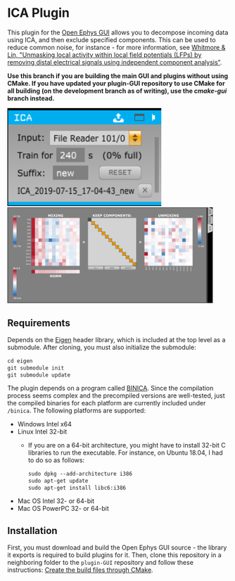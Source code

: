 # ICA Plugin

This plugin for the [Open Ephys GUI](http://www.open-ephys.org/gui) allows you to decompose incoming data using ICA, and then exclude specified components. This can be used to reduce common noise, for instance - for more information, see [Whitmore & Lin, "Unmasking local activity within local field potentials (LFPs) by removing distal electrical signals using independent component analysis"](https://linkinghub.elsevier.com/retrieve/pii/S1053811916001415).

**Use this branch if you are building the main GUI and plugins without using CMake. If you have updated your plugin-GUI repository to use CMake for all building (on the development branch as of writing), use the *cmake-gui* branch instead.**

<img src="ica_editor.png" width="350" /> <img src="ica_canvas.png" width="467"/>

## Requirements

Depends on the [Eigen](http://eigen.tuxfamily.org/index.php?title=Main_Page) header library, which is included at the top level as a submodule. After cloning, you must also initialize the submodule:

```
cd eigen
git submodule init
git submodule update
```

The plugin depends on a program called [BINICA](https://sccn.ucsd.edu/wiki/Binica). Since the compilation process seems complex and the precompiled versions are well-tested, just the compiled binaries for each platform are currently included under `/binica`. The following platforms are supported:

* Windows Intel x64
* Linux Intel 32-bit
  * If you are on a 64-bit architecture, you might have to install 32-bit C libraries to run the executable. For instance, on Ubuntu 18.04, I had to do so as follows:
  
    ```
    sudo dpkg --add-architecture i386
    sudo apt-get update
    sudo apt-get install libc6:i386
    ```
* Mac OS Intel 32- or 64-bit
* Mac OS PowerPC 32- or 64-bit

## Installation

First, you must download and build the Open Ephys GUI source - the library it exports is required to build plugins for it. Then, clone this repository in a neighboring folder to the `plugin-GUI` repository and follow these instructions: [Create the build files through CMake](https://open-ephys.atlassian.net/wiki/spaces/OEW/pages/1259110401/Plugin+CMake+Builds).
